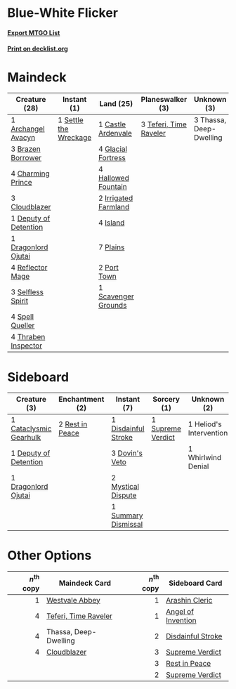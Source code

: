 # Blue-White Flicker

#### [Export MTGO List](../collection/Blue-White%20Flicker/Blue-White%20Flicker.txt)
#### [Print on decklist.org](http://decklist.org/?deckmain=1%09Archangel%20Avacyn%0A3%09Brazen%20Borrower%0A1%09Castle%20Ardenvale%0A4%09Charming%20Prince%0A3%09Cloudblazer%0A1%09Deputy%20of%20Detention%0A1%09Dragonlord%20Ojutai%0A4%09Glacial%20Fortress%0A4%09Hallowed%20Fountain%0A2%09Irrigated%20Farmland%0A4%09Island%0A7%09Plains%0A2%09Port%20Town%0A4%09Reflector%20Mage%0A1%09Scavenger%20Grounds%0A3%09Selfless%20Spirit%0A1%09Settle%20the%20Wreckage%0A4%09Spell%20Queller%0A3%09Teferi,%20Time%20Raveler%0A3%09Thassa,%20Deep-Dwelling%0A4%09Thraben%20Inspector&deckside=1%09Cataclysmic%20Gearhulk%0A1%09Deputy%20of%20Detention%0A1%09Disdainful%20Stroke%0A3%09Dovin's%20Veto%0A1%09Dragonlord%20Ojutai%0A1%09Heliod's%20Intervention%0A2%09Mystical%20Dispute%0A2%09Rest%20in%20Peace%0A1%09Summary%20Dismissal%0A1%09Supreme%20Verdict%0A1%09Whirlwind%20Denial)
# Maindeck

|                                         Creature (28)                                          |                                          Instant (1)                                           |                                           Land (25)                                           |                                        Planeswalker (3)                                         |      Unknown (3)      |
|------------------------------------------------------------------------------------------------|------------------------------------------------------------------------------------------------|-----------------------------------------------------------------------------------------------|-------------------------------------------------------------------------------------------------|-----------------------|
|1 [Archangel Avacyn](http://gatherer.wizards.com/Pages/Card/Details.aspx?multiverseid=409741)   |1 [Settle the Wreckage](http://gatherer.wizards.com/Pages/Card/Details.aspx?multiverseid=435186)|1 [Castle Ardenvale](http://gatherer.wizards.com/Pages/Card/Details.aspx?multiverseid=473200)  |3 [Teferi, Time Raveler](http://gatherer.wizards.com/Pages/Card/Details.aspx?multiverseid=461148)|3 Thassa, Deep-Dwelling|
|3 [Brazen Borrower](http://gatherer.wizards.com/Pages/Card/Details.aspx?multiverseid=473001)    |                                                                                                |4 [Glacial Fortress](http://gatherer.wizards.com/Pages/Card/Details.aspx?multiverseid=190562)  |                                                                                                 |                       |
|4 [Charming Prince](http://gatherer.wizards.com/Pages/Card/Details.aspx?multiverseid=472970)    |                                                                                                |4 [Hallowed Fountain](http://gatherer.wizards.com/Pages/Card/Details.aspx?multiverseid=97071)  |                                                                                                 |                       |
|3 [Cloudblazer](http://gatherer.wizards.com/Pages/Card/Details.aspx?multiverseid=442190)        |                                                                                                |2 [Irrigated Farmland](http://gatherer.wizards.com/Pages/Card/Details.aspx?multiverseid=426947)|                                                                                                 |                       |
|1 [Deputy of Detention](http://gatherer.wizards.com/Pages/Card/Details.aspx?multiverseid=457309)|                                                                                                |4 [Island](http://gatherer.wizards.com/Pages/Card/Details.aspx?multiverseid=439857)            |                                                                                                 |                       |
|1 [Dragonlord Ojutai](http://gatherer.wizards.com/Pages/Card/Details.aspx?multiverseid=394549)  |                                                                                                |7 [Plains](http://gatherer.wizards.com/Pages/Card/Details.aspx?multiverseid=439856)            |                                                                                                 |                       |
|4 [Reflector Mage](http://gatherer.wizards.com/Pages/Card/Details.aspx?multiverseid=407667)     |                                                                                                |2 [Port Town](http://gatherer.wizards.com/Pages/Card/Details.aspx?multiverseid=410046)         |                                                                                                 |                       |
|3 [Selfless Spirit](http://gatherer.wizards.com/Pages/Card/Details.aspx?multiverseid=414332)    |                                                                                                |1 [Scavenger Grounds](http://gatherer.wizards.com/Pages/Card/Details.aspx?multiverseid=430871) |                                                                                                 |                       |
|4 [Spell Queller](http://gatherer.wizards.com/Pages/Card/Details.aspx?multiverseid=414494)      |                                                                                                |                                                                                               |                                                                                                 |                       |
|4 [Thraben Inspector](http://gatherer.wizards.com/Pages/Card/Details.aspx?multiverseid=409784)  |                                                                                                |                                                                                               |                                                                                                 |                       |


# Sideboard

|                                          Creature (3)                                           |                                     Enchantment (2)                                      |                                         Instant (7)                                          |                                        Sorcery (1)                                         |      Unknown (2)      |
|-------------------------------------------------------------------------------------------------|------------------------------------------------------------------------------------------|----------------------------------------------------------------------------------------------|--------------------------------------------------------------------------------------------|-----------------------|
|1 [Cataclysmic Gearhulk](http://gatherer.wizards.com/Pages/Card/Details.aspx?multiverseid=417582)|2 [Rest in Peace](http://gatherer.wizards.com/Pages/Card/Details.aspx?multiverseid=442021)|1 [Disdainful Stroke](http://gatherer.wizards.com/Pages/Card/Details.aspx?multiverseid=420705)|1 [Supreme Verdict](http://gatherer.wizards.com/Pages/Card/Details.aspx?multiverseid=438776)|1 Heliod's Intervention|
|1 [Deputy of Detention](http://gatherer.wizards.com/Pages/Card/Details.aspx?multiverseid=457309) |                                                                                          |3 [Dovin's Veto](http://gatherer.wizards.com/Pages/Card/Details.aspx?multiverseid=461120)     |                                                                                            |1 Whirlwind Denial     |
|1 [Dragonlord Ojutai](http://gatherer.wizards.com/Pages/Card/Details.aspx?multiverseid=394549)   |                                                                                          |2 [Mystical Dispute](http://gatherer.wizards.com/Pages/Card/Details.aspx?multiverseid=473020) |                                                                                            |                       |
|                                                                                                 |                                                                                          |1 [Summary Dismissal](http://gatherer.wizards.com/Pages/Card/Details.aspx?multiverseid=414370)|                                                                                            |                       |


# Other Options

|*n*<sup>th</sup> copy|                                         Maindeck Card                                         |*n*<sup>th</sup> copy|                                       Sideboard Card                                        |
|--------------------:|-----------------------------------------------------------------------------------------------|--------------------:|---------------------------------------------------------------------------------------------|
|                    1|[Westvale Abbey](http://gatherer.wizards.com/Pages/Card/Details.aspx?multiverseid=410049)      |                    1|[Arashin Cleric](http://gatherer.wizards.com/Pages/Card/Details.aspx?multiverseid=391791)    |
|                    4|[Teferi, Time Raveler](http://gatherer.wizards.com/Pages/Card/Details.aspx?multiverseid=461148)|                    1|[Angel of Invention](http://gatherer.wizards.com/Pages/Card/Details.aspx?multiverseid=417577)|
|                    4|Thassa, Deep-Dwelling                                                                          |                    2|[Disdainful Stroke](http://gatherer.wizards.com/Pages/Card/Details.aspx?multiverseid=420705) |
|                    4|[Cloudblazer](http://gatherer.wizards.com/Pages/Card/Details.aspx?multiverseid=442190)         |                    3|[Supreme Verdict](http://gatherer.wizards.com/Pages/Card/Details.aspx?multiverseid=438776)   |
|                     |                                                                                               |                    3|[Rest in Peace](http://gatherer.wizards.com/Pages/Card/Details.aspx?multiverseid=442021)     |
|                     |                                                                                               |                    2|[Supreme Verdict](http://gatherer.wizards.com/Pages/Card/Details.aspx?multiverseid=438776)   |

